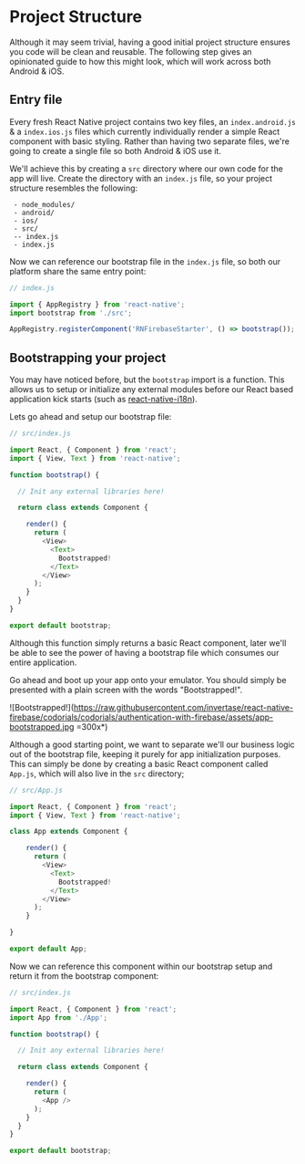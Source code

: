 # Project Structure

Although it may seem trivial, having a good initial project structure ensures you code will be clean and reusable. The following step gives
an opinionated guide to how this might look, which will work across both Android & iOS.

## Entry file

Every fresh React Native project contains two key files, an `index.android.js` & a `index.ios.js` files which currently individually render a simple React component
with basic styling. Rather than having two separate files, we're going to create a single file so both Android & iOS use it.

We'll achieve this by creating a `src` directory where our own code for the app will live. Create the directory with an `index.js` file, so your
project structure resembles the following:

```
 - node_modules/
 - android/
 - ios/
 - src/
 -- index.js
 - index.js
```

Now we can reference our bootstrap file in the `index.js` file, so both our platform share the same entry point:

```js
// index.js

import { AppRegistry } from 'react-native';
import bootstrap from './src';

AppRegistry.registerComponent('RNFirebaseStarter', () => bootstrap());
```

## Bootstrapping your project

You may have noticed before, but the `bootstrap` import is a function. This allows us to setup or initialize any external modules before our
React based application kick starts (such as [react-native-i18n](https://github.com/AlexanderZaytsev/react-native-i18n)).

Lets go ahead and setup our bootstrap file:

```js
// src/index.js

import React, { Component } from 'react';
import { View, Text } from 'react-native';

function bootstrap() {

  // Init any external libraries here!

  return class extends Component {

    render() {
      return (
        <View>
          <Text>
            Bootstrapped!
          </Text>
        </View>
      );
    }
  }
}

export default bootstrap;
```

Although this function simply returns a basic React component, later we'll be able to see the power of having a bootstrap file which
consumes our entire application.

Go ahead and boot up your app onto your emulator. You should simply be presented with a plain screen with the words "Bootstrapped!".

![Bootstrapped!](https://raw.githubusercontent.com/invertase/react-native-firebase/codorials/codorials/authentication-with-firebase/assets/app-bootstrapped.jpg =300x*)

Although a good starting point, we want to separate we'll our business logic out of the bootstrap file, keeping it purely for app
initialization purposes. This can simply be done by creating a basic React component called `App.js`, which will also live in the `src` directory;

```js
// src/App.js

import React, { Component } from 'react';
import { View, Text } from 'react-native';

class App extends Component {

    render() {
      return (
        <View>
          <Text>
            Bootstrapped!
          </Text>
        </View>
      );
    }

}

export default App;
```

Now we can reference this component within our bootstrap setup and return it from the bootstrap component:

```js
// src/index.js

import React, { Component } from 'react';
import App from './App';

function bootstrap() {

  // Init any external libraries here!

  return class extends Component {

    render() {
      return (
        <App />
      );
    }
  }
}

export default bootstrap;
```
